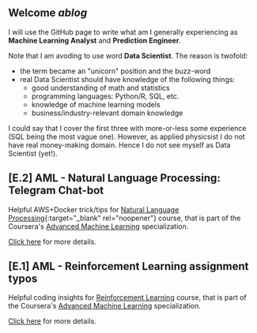 ## Welcome *ablog*

I will use the GitHub page to write what am I generally experiencing as **Machine Learning Analyst** and **Prediction Engineer**.

Note that I am avoding to use word **Data Scientist**. The reason is twofold:
- the term became an "unicorn" position and the buzz-word
- real Data Scientist should have knowledge of the following things:
  - good understanding of math and statistics
  - programming languages: Python/R, SQL, etc.
  - knowledge of machine learning models
  - business/industry-relevant domain knowledge

I could say that I cover the first three with more-or-less some experience (SQL being the most vague one). However, as applied physicsist I do not have real money-making domain. Hence I do not see myself as Data Scientist (yet!).

## [E.2] AML - Natural Language Processing: Telegram Chat-bot

Helpful AWS+Docker trick/tips for [Natural Language Processing](https://www.coursera.org/learn/language-processing){:target="_blank" rel="noopener"} course, that is part of the Coursera's [Advanced Machine Learning](https://www.coursera.org/specializations/aml) specialization.

[Click here](/aml_nlp.md) for more details.

## [E.1] AML - Reinforcement Learning assignment typos

Helpful coding insights for [Reinforcement Learning](https://www.coursera.org/learn/practical-rl/home/welcome) course, that is part of the Coursera's [Advanced Machine Learning](https://www.coursera.org/specializations/aml) specialization.

[Click here](/aml_rl.md) for more details.

<!--
## Welcome to GitHub Pages
You can use the [editor on GitHub](https://github.com/vlaki1989/vlaki1989.github.io/edit/master/README.md) to maintain and preview the content for your website in Markdown files.
Whenever you commit to this repository, GitHub Pages will run [Jekyll](https://jekyllrb.com/) to rebuild the pages in your site, from the content in your Markdown files.
### Markdown
Markdown is a lightweight and easy-to-use syntax for styling your writing. It includes conventions for
```markdown
Syntax highlighted code block
# Header 1
## Header 2
### Header 3
- Bulleted
- List
1. Numbered
2. List
**Bold** and _Italic_ and `Code` text
[Link](url) and ![Image](src)
```
For more details see [GitHub Flavored Markdown](https://guides.github.com/features/mastering-markdown/).
### Jekyll Themes
Your Pages site will use the layout and styles from the Jekyll theme you have selected in your [repository settings](https://github.com/vlaki1989/vlaki1989.github.io/settings). The name of this theme is saved in the Jekyll `_config.yml` configuration file.
### Support or Contact
Having trouble with Pages? Check out our [documentation](https://help.github.com/categories/github-pages-basics/) or [contact support](https://github.com/contact) and we’ll help you sort it out.
-->
